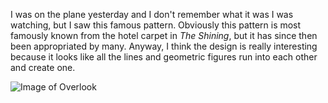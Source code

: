 I was on the plane yesterday and I don't remember what it was I was watching, but I saw this famous pattern. Obviously this pattern is most famously known from the hotel carpet in *The Shining*, but it has since then been appropriated by many. Anyway, I think the design is really interesting because it looks like all the lines and geometric figures run into each other and create one.

![Image of Overlook](ShiningCarpet.jpg)
